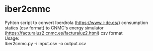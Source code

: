 # iber2cnmc
Pyhton script to convert Iberdrola (https://www.i-de.es/) consumption statics (csv format) to CNMC's energy simulator (https://facturaluz2.cnmc.es/facturaluz2.html) csv format  
Usage:  
Iber2cnmc.py -i input.csv -o output.csv
